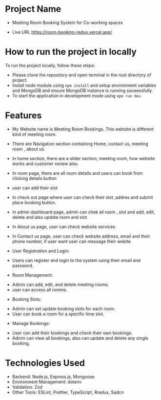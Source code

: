 # Project Name

- Meeting Room Booking System for Co-working spaces

* Live URL
  https://room-booking-redux.vercel.app/

# How to run the project in locally

To run the project locally, follow these steps:

- Please clone the repository and open terminal in the root directory of project.
- Install node module using `npm install` and setup environment variables and MongoDB and ensure MongoDB instance is running suceessfully.
- To start the application in development mode using `npm run dev`.

# Features

- My Website name is Meeting Room Bookings. This website is different kind of meeting room.

- There are Navigation section containing Home, contact us, meeting room , about us.

- In home section, there are a slider section, meeting room, how website works and customer review also.

- In room page, there are all room details and users can book from clicking details button

- user can add their slot.

- In check out page where user can check their slot ,addres and submit place booking button.

- In admin dashboard page, admin can chek all room , slot and add, edit, delete and also update room and slot

- In About us page, user can check website services.

- In Contact us page, user can check website address, email and their phone number, if user want user can message their webite

- User Registration and Login:

* Users can register and login to the system using their email and password.

- Room Management:

* Admin can add, edit, and delete meeting rooms.
* user can access all romms.

- Booking Slots:

* Admin can set update booking slots for each room.
* User can book a room for a specific time slot.

- Manage Bookings:

* User can add their bookings and check their own bookings.
* Admin can view all bookings, also can update and delete any single booking.

# Technologies Used

- Backend: Node.js, Express.js, Mongoose
- Environment Management: dotenv
- Validation: Zod
- Other Tools: ESLint, Prettier, TypeScript, Rredux, Sadcn
